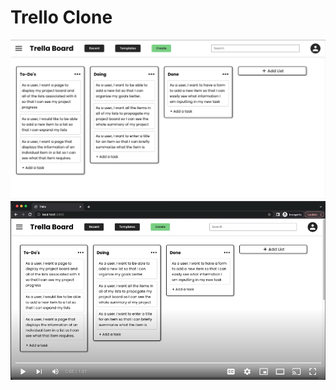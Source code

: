# Trello Clone

![Project Board Example](/demo-content/trello-clone-image.png)
[![Trello Clone Demo Video](/demo-content/trello-clone-thumbnail.png)](https://youtu.be/s3gF83fAdw0)
